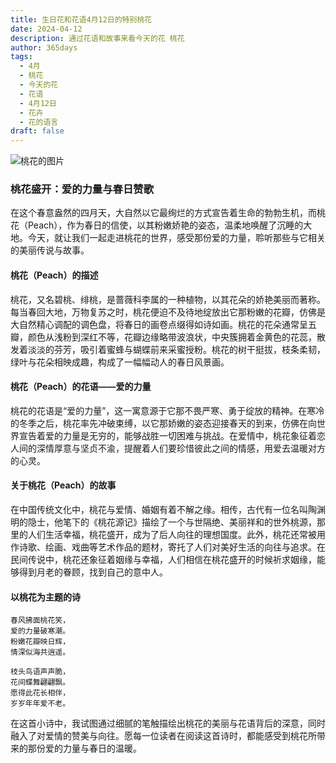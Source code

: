 ```yaml
---
title: 生日花和花语4月12日的特别桃花
date: 2024-04-12
description: 通过花语和故事来看今天的花 桃花
author: 365days
tags:
  - 4月
  - 桃花
  - 今天的花
  - 花语
  - 4月12日
  - 花卉
  - 花的语言
draft: false
---
```



![桃花的图片](https://cdn.pixabay.com/photo/2017/07/20/19/18/peach-blossom-2523391_1280.jpg#center#center)


### 桃花盛开：爱的力量与春日赞歌

在这个春意盎然的四月天，大自然以它最绚烂的方式宣告着生命的勃勃生机，而桃花（Peach），作为春日的信使，以其粉嫩娇艳的姿态，温柔地唤醒了沉睡的大地。今天，就让我们一起走进桃花的世界，感受那份爱的力量，聆听那些与它相关的美丽传说与故事。

#### 桃花（Peach）的描述

桃花，又名碧桃、绯桃，是蔷薇科李属的一种植物，以其花朵的娇艳美丽而著称。每当春回大地，万物复苏之时，桃花便迫不及待地绽放出它那粉嫩的花瓣，仿佛是大自然精心调配的调色盘，将春日的画卷点缀得如诗如画。桃花的花朵通常呈五瓣，颜色从浅粉到深红不等，花瓣边缘略带波浪状，中央簇拥着金黄色的花蕊，散发着淡淡的芬芳，吸引着蜜蜂与蝴蝶前来采蜜授粉。桃花的树干挺拔，枝条柔韧，绿叶与花朵相映成趣，构成了一幅幅动人的春日风景画。

#### 桃花（Peach）的花语——爱的力量

桃花的花语是“爱的力量”，这一寓意源于它那不畏严寒、勇于绽放的精神。在寒冷的冬季之后，桃花率先冲破束缚，以它那娇嫩的姿态迎接春天的到来，仿佛在向世界宣告着爱的力量是无穷的，能够战胜一切困难与挑战。在爱情中，桃花象征着恋人间的深情厚意与坚贞不渝，提醒着人们要珍惜彼此之间的情感，用爱去温暖对方的心灵。

#### 关于桃花（Peach）的故事

在中国传统文化中，桃花与爱情、婚姻有着不解之缘。相传，古代有一位名叫陶渊明的隐士，他笔下的《桃花源记》描绘了一个与世隔绝、美丽祥和的世外桃源，那里的人们生活幸福，桃花盛开，成为了后人向往的理想国度。此外，桃花还常被用作诗歌、绘画、戏曲等艺术作品的题材，寄托了人们对美好生活的向往与追求。在民间传说中，桃花还象征着姻缘与幸福，人们相信在桃花盛开的时候祈求姻缘，能够得到月老的眷顾，找到自己的意中人。

#### 以桃花为主题的诗

	春风拂面桃花笑，  
	爱的力量破寒潮。  
	粉嫩花瓣映日辉，  
	情深似海共逍遥。
	
	枝头鸟语声声脆，  
	花间蝶舞翩翩飘。  
	愿得此花长相伴，  
	岁岁年年爱不老。

在这首小诗中，我试图通过细腻的笔触描绘出桃花的美丽与花语背后的深意，同时融入了对爱情的赞美与向往。愿每一位读者在阅读这首诗时，都能感受到桃花所带来的那份爱的力量与春日的温暖。


